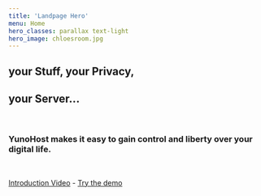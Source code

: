 ```yaml
---
title: 'Landpage Hero'
menu: Home
hero_classes: parallax text-light
hero_image: chloesroom.jpg
---
```


## your **Stuff**, your **Privacy**,  
## your **Server**...

</br>

### **YunoHost** makes it easy to gain control and liberty over your digital life.

</br>

[Introduction Video](https://eliegavoty.fr/testou/en#intro) - [Try the demo](https://demo.yunohost.org)




